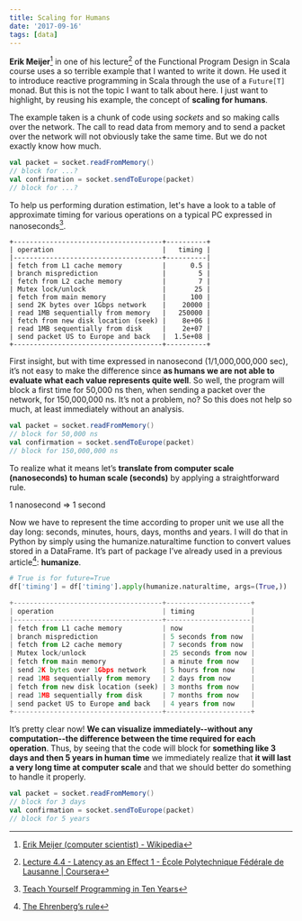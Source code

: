 ```yaml
---
title: Scaling for Humans
date: '2017-09-16'
tags: [data]
---
```


**Erik Meijer**[^1] in one of his lecture[^2] of the Functional Program Design in Scala course uses a so terrible example that I wanted to write it down. He used it to introduce reactive programming in Scala through the use of a `Future[T]` monad. But this is not the topic I want to talk about here. I just want to highlight, by reusing his example, the concept of **scaling for humans**.

The example taken is a chunk of code using *sockets* and so making calls over the network. The call to read data from memory and to send a packet over the network will not obviously take the same time. But we do not exactly know how much.

```scala
val packet = socket.readFromMemory()
// block for ...?
val confirmation = socket.sendToEurope(packet)
// block for ...?
```

To help us performing duration estimation, let's have a look to a table of approximate timing for various operations on a typical PC  expressed in nanoseconds[^4].

```
+-------------------------------------+----------+
| operation                           |   timing |
|-------------------------------------+----------|
| fetch from L1 cache memory          |      0.5 |
| branch misprediction                |        5 |
| fetch from L2 cache memory          |        7 |
| Mutex lock/unlock                   |       25 |
| fetch from main memory              |      100 |
| send 2K bytes over 1Gbps network    |    20000 |
| read 1MB sequentially from memory   |   250000 |
| fetch from new disk location (seek) |    8e+06 |
| read 1MB sequentially from disk     |    2e+07 |
| send packet US to Europe and back   |  1.5e+08 |
+-------------------------------------+----------+
```

First insight, but with time expressed in nanosecond (1/1,000,000,000 sec), it’s not easy to make the difference since **as humans we are not able to evaluate what each value represents quite well**. So well, the program will block a first time for 50,000 ns then, when sending a packet over the network, for 150,000,000 ns. It’s not a problem, no? So this does not help so much, at least immediately without an analysis.

```scala
val packet = socket.readFromMemory()
// block for 50,000 ns
val confirmation = socket.sendToEurope(packet)
// block for 150,000,000 ns
```

To realize what it means let’s **translate from computer scale (nanoseconds) to human scale (seconds)** by applying a straightforward rule.

1 nanosecond => 1 second

Now we have to represent the time according to proper unit we use all the day long: seconds, minutes, hours, days, months and years. I will do that in Python by simply using the humanize.naturaltime function to convert values stored in a DataFrame. It’s part of package I’ve already used in a previous article[^3]: **humanize**.

```python
# True is for future=True
df['timing'] = df['timing'].apply(humanize.naturaltime, args=(True,))

+-------------------------------------+---------------------+
| operation                           | timing              |
|-------------------------------------+---------------------|
| fetch from L1 cache memory          | now                 |
| branch misprediction                | 5 seconds from now  |
| fetch from L2 cache memory          | 7 seconds from now  |
| Mutex lock/unlock                   | 25 seconds from now |
| fetch from main memory              | a minute from now   |
| send 2K bytes over 1Gbps network    | 5 hours from now    |
| read 1MB sequentially from memory   | 2 days from now     |
| fetch from new disk location (seek) | 3 months from now   |
| read 1MB sequentially from disk     | 7 months from now   |
| send packet US to Europe and back   | 4 years from now    |
+-------------------------------------+---------------------+
```

It’s pretty clear now! **We can visualize immediately--without any computation--the difference between the time required for each operation**. Thus, by seeing that the code will block for **something like 3 days and then 5 years in human time** we immediately realize that **it will last a very long time at computer scale** and that we should better do something to handle it properly.

```scala
val packet = socket.readFromMemory()
// block for 3 days
val confirmation = socket.sendToEurope(packet)
// block for 5 years
```

[^1]: [Erik Meijer (computer scientist) - Wikipedia](https://en.wikipedia.org/wiki/Erik_Meijer_(computer_scientist))
[^2]: [Lecture 4.4 - Latency as an Effect 1 - École Polytechnique Fédérale de Lausanne | Coursera](https://www.coursera.org/learn/progfun2/lecture/D569Q/lecture-4-4-latency-as-an-effect-1)
[^3]: [The Ehrenberg’s rule](https://www.back2code.me/2017/08/the-ehrenbergs-rule/)
[^4]: [Teach Yourself Programming in Ten Years](http://norvig.com/21-days.html)